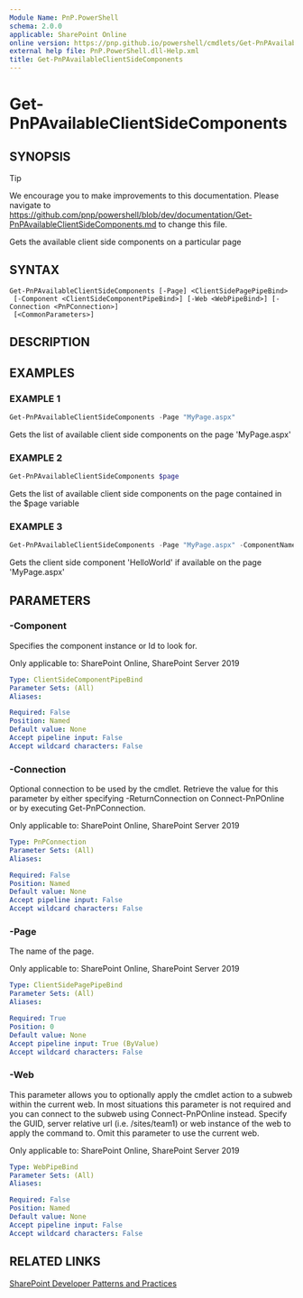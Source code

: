 ```yaml
---
Module Name: PnP.PowerShell
schema: 2.0.0
applicable: SharePoint Online
online version: https://pnp.github.io/powershell/cmdlets/Get-PnPAvailableClientSideComponents.html
external help file: PnP.PowerShell.dll-Help.xml
title: Get-PnPAvailableClientSideComponents
---
```

  
# Get-PnPAvailableClientSideComponents

## SYNOPSIS

> [!TIP]
> We encourage you to make improvements to this documentation. Please navigate to https://github.com/pnp/powershell/blob/dev/documentation/Get-PnPAvailableClientSideComponents.md to change this file.

Gets the available client side components on a particular page

## SYNTAX

```
Get-PnPAvailableClientSideComponents [-Page] <ClientSidePagePipeBind>
 [-Component <ClientSideComponentPipeBind>] [-Web <WebPipeBind>] [-Connection <PnPConnection>]
 [<CommonParameters>]
```

## DESCRIPTION

## EXAMPLES

### EXAMPLE 1
```powershell
Get-PnPAvailableClientSideComponents -Page "MyPage.aspx"
```

Gets the list of available client side components on the page 'MyPage.aspx'

### EXAMPLE 2
```powershell
Get-PnPAvailableClientSideComponents $page
```

Gets the list of available client side components on the page contained in the $page variable

### EXAMPLE 3
```powershell
Get-PnPAvailableClientSideComponents -Page "MyPage.aspx" -ComponentName "HelloWorld"
```

Gets the client side component 'HelloWorld' if available on the page 'MyPage.aspx'

## PARAMETERS

### -Component
Specifies the component instance or Id to look for.

Only applicable to: SharePoint Online, SharePoint Server 2019

```yaml
Type: ClientSideComponentPipeBind
Parameter Sets: (All)
Aliases:

Required: False
Position: Named
Default value: None
Accept pipeline input: False
Accept wildcard characters: False
```

### -Connection
Optional connection to be used by the cmdlet. Retrieve the value for this parameter by either specifying -ReturnConnection on Connect-PnPOnline or by executing Get-PnPConnection.

Only applicable to: SharePoint Online, SharePoint Server 2019

```yaml
Type: PnPConnection
Parameter Sets: (All)
Aliases:

Required: False
Position: Named
Default value: None
Accept pipeline input: False
Accept wildcard characters: False
```

### -Page
The name of the page.

Only applicable to: SharePoint Online, SharePoint Server 2019

```yaml
Type: ClientSidePagePipeBind
Parameter Sets: (All)
Aliases:

Required: True
Position: 0
Default value: None
Accept pipeline input: True (ByValue)
Accept wildcard characters: False
```

### -Web
This parameter allows you to optionally apply the cmdlet action to a subweb within the current web. In most situations this parameter is not required and you can connect to the subweb using Connect-PnPOnline instead. Specify the GUID, server relative url (i.e. /sites/team1) or web instance of the web to apply the command to. Omit this parameter to use the current web.

Only applicable to: SharePoint Online, SharePoint Server 2019

```yaml
Type: WebPipeBind
Parameter Sets: (All)
Aliases:

Required: False
Position: Named
Default value: None
Accept pipeline input: False
Accept wildcard characters: False
```

## RELATED LINKS

[SharePoint Developer Patterns and Practices](https://aka.ms/sppnp)


